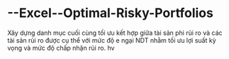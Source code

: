 # --Excel--Optimal-Risky-Portfolios
Xây dựng danh mục cuối cùng tối ưu kết hợp giữa tài sản phi rủi ro và các tài sản rủi ro được cụ thể với mức độ e ngại NDT nhằm tối ưu lợi suất kỳ vọng và mức độ chấp nhận rủi ro.
hv
